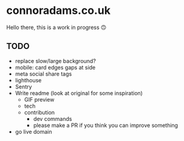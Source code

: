 # connoradams.co.uk

Hello there, this is a work in progress 🙃

## TODO

- replace slow/large background?
- mobile: card edges gaps at side
- meta social share tags
- lighthouse
- Sentry
- Write readme (look at original for some inspiration)
  - GIF preview
  - tech
  - contribution
    - dev commands
    - please make a PR if you think you can improve something
- go live domain
